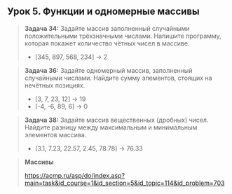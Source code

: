 ## **Урок 5. Функции и одномерные массивы**

> **Задача 34:** Задайте массив заполненный случайными положительными трёхзначными числами. Напишите программу, которая покажет количество чётных чисел в массиве.
>
> - [345, 897, 568, 234] -> 2

> **Задача 36:** Задайте одномерный массив, заполненный случайными числами. Найдите сумму элементов, стоящих на нечётных позициях.
>
> - [3, 7, 23, 12] -> 19
> - [-4, -6, 89, 6] -> 0

> **Задача 38:** Задайте массив вещественных (дробных) чисел. Найдите разницу между максимальным и минимальным элементов массива.
>
> - [3.1, 7.23, 22.57, 2.45, 78.78] -> 76.33

> **Массивы**
>
> https://acmp.ru/asp/do/index.asp?main=task&id_course=1&id_section=5&id_topic=114&id_problem=703